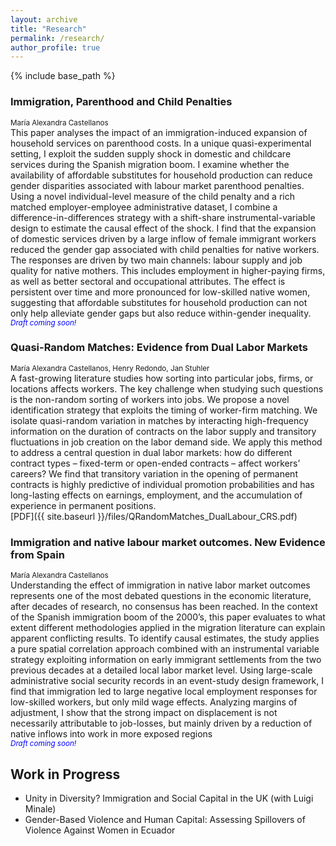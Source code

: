 ```yaml
---
layout: archive
title: "Research"
permalink: /research/
author_profile: true
---
```

{% include base_path %}

<!-- {% for post in site.research %}
  {% include archive-single-nolink.html %}
{% endfor %} -->

### Immigration, Parenthood and Child Penalties <br>
<small> María Alexandra Castellanos</small> <br>
This paper analyses the impact of an immigration-induced expansion of household services on parenthood costs. In a unique quasi-experimental setting, I exploit the sudden supply shock in domestic and childcare services during the Spanish migration boom. I examine whether the availability of affordable substitutes for household production can reduce gender disparities associated with labour market parenthood penalties. Using a novel individual-level measure of the child penalty and a rich matched employer-employee administrative dataset, I combine a difference-in-differences strategy with a shift-share instrumental-variable design to estimate the causal effect of the shock. I find that the expansion of domestic services driven by a large inflow of female immigrant workers reduced the gender gap associated with child penalties for native workers. The responses are driven by two main channels: labour supply and job quality for native mothers. This includes employment in higher-paying firms, as well as better sectoral and occupational attributes. The effect is persistent over time and more pronounced for low-skilled native women, suggesting that affordable substitutes for household production can not only help alleviate gender gaps but also reduce within-gender inequality. <br>
<small><span style="color: blue;">*Draft coming soon!*</span></small>

### Quasi-Random Matches: Evidence from Dual Labor Markets <br>
<small>María Alexandra Castellanos, Henry Redondo, Jan Stuhler</small> <br>
A fast-growing literature studies how sorting into particular jobs, firms, or locations affects workers. The key challenge when studying such questions is the
non-random sorting of workers into jobs. We propose a novel identification strategy that exploits the timing of worker-firm matching. We isolate quasi-random variation
in matches by interacting high-frequency information on the duration of contracts on the labor supply and transitory fluctuations in job creation on the labor demand
side. We apply this method to address a central question in dual labor markets: how do different contract types – fixed-term or open-ended contracts – affect workers’
careers? We find that transitory variation in the opening of permanent contracts is highly predictive of individual promotion probabilities and has long-lasting effects
on earnings, employment, and the accumulation of experience in permanent positions.<br>
[PDF]({{ site.baseurl }}/files/QRandomMatches_DualLabour_CRS.pdf)
### Immigration and native labour market outcomes. New Evidence from Spain <br>
<small>María Alexandra Castellanos</small> <br>
Understanding the effect of immigration in native labor market outcomes represents one of the most debated questions in the economic literature, after decades of research, no consensus has been reached. In the context of the Spanish immigration boom of the 2000’s, this paper evaluates to what extent different methodologies applied in the migration literature can explain apparent conflicting results. To identify causal estimates, the study applies a pure spatial correlation approach combined with an instrumental variable strategy exploiting information on early immigrant settlements from the two previous decades at a detailed local labor market
level. Using large-scale administrative social security records in an event-study design framework, I find that immigration led to large negative local employment responses for low-skilled workers, but only mild wage effects. Analyzing margins of adjustment, I show that the strong impact on displacement is not necessarily attributable to job-losses, but mainly driven by a reduction of native inflows into work in more exposed regions <br>
<small><span style="color: blue;">*Draft coming soon!*</span></small>

## Work in Progress
- Unity in Diversity? Immigration and Social Capital in the UK (with Luigi Minale)
- Gender-Based Violence and Human Capital: Assessing Spillovers of Violence Against Women in Ecuador

